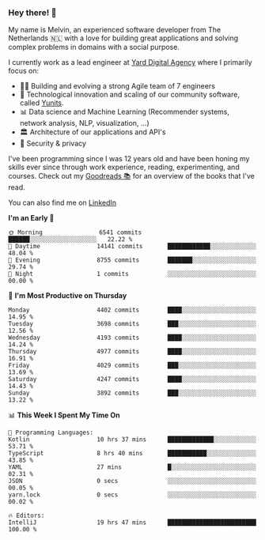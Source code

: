 ### Hey there! 👋

My name is Melvin, an experienced software developer from The Netherlands 🇳🇱 with a love for building great applications and solving complex problems in domains with a social purpose. 

I currently work as a lead engineer at [Yard Digital Agency](https://github.com/yardinternet) where I primarily focus on:

* 👏🏼 Building and evolving a strong Agile team of 7 engineers
* 🚀 Technological innovation and scaling of our community software, called [Yunits](https://www.yunits.com/).
* 📊 Data science and Machine Learning (Recommender systems, network analysis, NLP, visualization, ...)
* 🏛 Architecture of our applications and API's
* 🔐 Security & privacy

I've been programming since I was 12 years old and have been honing my skills ever since through work experience, reading, experimenting, and courses.
Check out my [Goodreads 📚](https://goodreads.com/melvinkoopmans) for an overview of the books that I've read. 

You can also find me on [LinkedIn](https://www.linkedin.com/in/melvinkoopmans)

<!--START_SECTION:waka-->
**I'm an Early 🐤** 

```text
🌞 Morning                6541 commits        ██████░░░░░░░░░░░░░░░░░░░   22.22 % 
🌆 Daytime                14141 commits       ████████████░░░░░░░░░░░░░   48.04 % 
🌃 Evening                8755 commits        ███████░░░░░░░░░░░░░░░░░░   29.74 % 
🌙 Night                  1 commits           ░░░░░░░░░░░░░░░░░░░░░░░░░   00.00 % 
```
📅 **I'm Most Productive on Thursday** 

```text
Monday                   4402 commits        ████░░░░░░░░░░░░░░░░░░░░░   14.95 % 
Tuesday                  3698 commits        ███░░░░░░░░░░░░░░░░░░░░░░   12.56 % 
Wednesday                4193 commits        ████░░░░░░░░░░░░░░░░░░░░░   14.24 % 
Thursday                 4977 commits        ████░░░░░░░░░░░░░░░░░░░░░   16.91 % 
Friday                   4029 commits        ███░░░░░░░░░░░░░░░░░░░░░░   13.69 % 
Saturday                 4247 commits        ████░░░░░░░░░░░░░░░░░░░░░   14.43 % 
Sunday                   3892 commits        ███░░░░░░░░░░░░░░░░░░░░░░   13.22 % 
```


📊 **This Week I Spent My Time On** 

```text
💬 Programming Languages: 
Kotlin                   10 hrs 37 mins      █████████████░░░░░░░░░░░░   53.71 % 
TypeScript               8 hrs 40 mins       ███████████░░░░░░░░░░░░░░   43.85 % 
YAML                     27 mins             █░░░░░░░░░░░░░░░░░░░░░░░░   02.31 % 
JSON                     0 secs              ░░░░░░░░░░░░░░░░░░░░░░░░░   00.05 % 
yarn.lock                0 secs              ░░░░░░░░░░░░░░░░░░░░░░░░░   00.02 % 

🔥 Editors: 
IntelliJ                 19 hrs 47 mins      █████████████████████████   100.00 % 
```


<!--END_SECTION:waka-->
